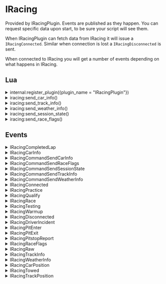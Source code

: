 ﻿# IRacing

Provided by IRacingPlugin. Events are published as they happen. You can request specific data upon start, 
to be sure your script will see them. 

When IRacingPlugin can fetch data from IRacing it will issue a `IRacingConnected`. Similar when 
connection is lost a `IRacingDisconnected` is sent.

When connected to IRacing you will get a number of events depending on what happens in IRacing.

## Lua

<details><summary>internal:register_plugin({plugin_name = "IRacingPlugin"})</summary><br />
Registers the IRacingPlugin. 

| Parameter      | Type    | Description                                            |
|:---------------|:-------:|:-------------------------------------------------------|
| plugin_name    | string  | "IRacingPlugin"                                        |
| plugin_id      | string  | Ignored                                                |
| send_raw_state | boolean | Default false. If enabled, sends raw IRacing gamestate |


If you enable `send_raw_state`, you will get an event 60 times a second, containing 
all supported information from IRacing. You can use this to act on changes that isn't 
directly supported. As this causes a significantly load, it is disabled per default.

```lua
internal:register_plugin({plugin_name = "IRacingPlugin", send_raw_estate = true}}
```

The raw state is sent as `IRacingRaw` events.
</details>

<details><summary>iracing:send_car_info()</summary><br />
Request IRacingPlugin to send cars in session.

No arguments

```lua
iracing:send_car_info()
```

This function publishes `IRacingCommandSendCarInfo` event, that is handled by IRacingPlugin.

This function is aliased as ``iracing_send_car_info`` (deprecated)
</details>

<details><summary>iracing:send_track_info()</summary><br />
Request IRacingPlugin to send track information.

No arguments

```lua
iracing:send_track_info()
```

This function publishes `IRacingCommandSendTrackInfo` event, that is handled by IRacingPlugin.

This function is aliased as ``iracing_send_track_info`` (deprecated)
</details>

<details><summary>iracing:send_weather_info()</summary><br />
Request IRacingPlugin to send weather information.

No arguments

```lua
iracing:send_weather_info()
```

This function publishes `IRacingCommandSendWeatherInfo` event, that is handled by IRacingPlugin.

This function is aliased as ``iracing_send_weather_info`` (deprecated)
</details>

<details><summary>iracing:send_session_state()</summary><br />
Request IRacingPlugin to send session state

No arguments

```lua
iracing:send_session_state()
```

This function publishes `IRacingCommandSendSessionState` event, that is handled by IRacingPlugin.

This function is aliased as ``iracing_send_session_state`` (deprecated)
</details>

<details><summary>iracing:send_race_flags()</summary><br />
Request IRacingPlugin to send race flags

No arguments

```lua
iracing:send_race_flags()
```

This function publishes `IRacingCommandSendRaceFlags` event, that is handled by IRacingPlugin.

This function is aliased as ``iracing_send_race_flags`` (deprecated)
</details>

## Events

<details><summary>IRacingCompletedLap</summary><br />

Published every time a driver completes a full lap.

| Name             | Type    | Description                                                                                               |
|:-----------------|:-------:|:----------------------------------------------------------------------------------------------------------|
| EventType        | string  | `IRacingCompletedLap` (constant)                                                                          |
| ExcludeFromTxrx  | boolean | false (constant)                                                                                          |
| Uptime           | integer | Time of when the message was sent via Eventbus (in milliseconds).                                         |
| SessionTime      | float   | Time of event (seconds into the session)                                                                  |
| CarIdx           | integer | Id of car                                                                                                 |
| LapTime          | float   | Lap time                                                                                                  |
| EstimatedLapTime | boolean | true = if laptime was calculated by Slipstream as no IRacing laptime was available. false=IRacing laptime |
| LapsCompleted    | integer | How many laps were completed                                                                              |
| FuelDelta        | float   | Changes in fuel levels                                                                                    |
| LocalUser        | boolean | Is it our car?                                                                                            |
| BestLap          | boolean | Was this lap a new best lap time in this session?                                                         |

**JSON Example:**
`{"EventType":"IRacingCompletedLap","ExcludeFromTxrx":false, "Uptime":1742,"SessionTime":7306.3000976104477,"CarIdx":5,"LapTime":7306.3000976104477,"LapsCompleted":9,"FuelDelta":null,"LocalUser":false,"BestLap":false}`
</details>

<details><summary>IRacingCarInfo</summary><br />
Info about a new car or car with changed details (such as driver).

| Name                 | Type    | Description                                                       |
|:---------------------|:-------:|:------------------------------------------------------------------|
| EventType            | string  | `IRacingCarInfo` (constant)                               |
| ExcludeFromTxrx      | boolean | false (constant)                                                  |
| Uptime               | integer | Time of when the message was sent via Eventbus (in milliseconds). |
| SessionTime          | float   | Time of event (seconds into the session)                          |
| CarNumber            | string  | Car's number                                                      |
| CurrentDriverUserID  | long    | IRacing Customer Id                                               |
| CurrentDriverName    | string  | Driver's full name                                                |
| TeamID               | long    | IRacing's team Id                                                 |
| TeamName             | string  | IRacing's team name (might be same as Drivers name, if no team)   |
| CarName              | string  | Full name of car                                                  |
| CarNameShort         | string  | Short name of car                                                 |
| CurrentDriverIRating | long    | Drivers IRating                                                   |
| CurrentDriverLicense | string  | Drivers License                                                   |
| LocalUser            | bool    | Is it our car?                                                    |
| Spectator            | bool    | Is car a spectator                                                |

**JSON Example:**
`{"EventType":"IRacingCarInfo","ExcludeFromTxrx":false, "Uptime":1742,"SessionTime":1058.3000081380189,"CarIdx":63,"CarNumber":"042","CurrentDriverUserID":411093,"CurrentDriverName":"Dennis M\u00F8llegaard Pedersen","TeamID":0,"TeamName":"Dennis M\u00F8llegaard Pedersen","CarName":"Mazda MX-5 Cup","CarNameShort":"MX-5 Cup","CurrentDriverIRating":1592,"CurrentDriverLicense":"A 4.50","LocalUser":true,"Spectator":true}`
</details>

<details><summary>IRacingCommandSendCarInfo</summary><br />

Request IRacingPlugin to send Car Info.

| Name            | Type    | Description                                                       |
|:----------------|:-------:|:------------------------------------------------------------------|
| EventType       | string  | `IRacingCommandSendCarInfo` (constant)                            |
| ExcludeFromTxrx | boolean | false (constant)                                                  |
| Uptime          | integer | Time of when the message was sent via Eventbus (in milliseconds). |

**JSON Example:**
`{"EventType":"IRacingCommandSendCarInfo","ExcludeFromTxrx":false, "Uptime":1742}`
</details>

<details><summary>IRacingCommandSendRaceFlags</summary><br />
Request IRacingPlugin to send Race Flags.

| Name            | Type    | Description                                                       |
|:----------------|:-------:|:------------------------------------------------------------------|
| EventType       | string  | `IRacingCommandSendRaceFlags` (constant)                          |
| ExcludeFromTxrx | boolean | false (constant)                                                  |
| Uptime          | integer | Time of when the message was sent via Eventbus (in milliseconds). |

**JSON Example:**
`{"EventType":"IRacingCommandSendRaceFlags","ExcludeFromTxrx":false, "Uptime":1742}`
</details>

<details><summary>IRacingCommandSendSessionState</summary><br />
Request IRacingPlugin to send Session State.

| Name            | Type    | Description                                                       |
|:----------------|:-------:|:------------------------------------------------------------------|
| EventType       | string  | `IRacingCommandSendSessionState` (constant)                       |
| ExcludeFromTxrx | boolean | false (constant)                                                  |
| Uptime          | integer | Time of when the message was sent via Eventbus (in milliseconds). |

**JSON Example:**
`{"EventType":"IRacingCommandSendSessionState","ExcludeFromTxrx":false, "Uptime":1742}`
</details>

<details><summary>IRacingCommandSendTrackInfo</summary><br />
Request IRacingPlugin to send Track Info.

| Name            | Type    | Description                                                       |
|:----------------|:-------:|:------------------------------------------------------------------|
| EventType       | string  | `IRacingCommandSendTrackInfo` (constant)                          |
| ExcludeFromTxrx | boolean | false (constant)                                                  |
| Uptime          | integer | Time of when the message was sent via Eventbus (in milliseconds). |

**JSON Example:**
`{"EventType":"IRacingCommandSendTrackInfo","ExcludeFromTxrx":false, "Uptime":1742}`
</details>

<details><summary>IRacingCommandSendWeatherInfo</summary><br />
Request IRacingPlugin to send Weather info.

| Name            | Type    | Description                                                       |
|:----------------|:-------:|:------------------------------------------------------------------|
| EventType       | string  | `IRacingCommandSendWeatherInfo` (constant)                        |
| ExcludeFromTxrx | boolean | false (constant)                                                  |
| Uptime          | integer | Time of when the message was sent via Eventbus (in milliseconds). |

**JSON Example:**
`{"EventType":"IRacingCommandSendWeatherInfo","ExcludeFromTxrx":false, "Uptime":1742}`
</details>

<details><summary>IRacingConnected</summary><br />
Sent when connected to IRacing

| Name            | Type    | Description                                                       |
|:----------------|:-------:|:------------------------------------------------------------------|
| EventType       | string  | `IRacingConnected` (constant)                                     |
| ExcludeFromTxrx | boolean | false (constant)                                                  |
| Uptime          | integer | Time of when the message was sent via Eventbus (in milliseconds). |

**JSON Example:**
`{"EventType":"IRacingConnected","ExcludeFromTxrx":false, "Uptime":1742}`
</details>

<details><summary>IRacingPractice</summary><br />

| Name             | Type    | Description                                                        |
|:-----------------|:-------:|:-------------------------------------------------------------------|
| EventType        | string  | `IRacingPractice` (constant)                                       |
| ExcludeFromTxrx  | boolean | false (constant)                                                   |
| Uptime           | integer | Time of when the message was sent via Eventbus (in milliseconds).  |
| Category         | string  | `Road`, `Oval`, `DirtOval` or `DirtRoad`                           |
| SessionTime      | float   | Time of event (seconds into the session)                           |
| TimeLimited      | bool    | Is this session time-limited                                       |
| LapsLimited      | bool    | Is this session laps limited                                       |
| TotalSessionLaps | int     | Total session laps                                                 |
| TotalSessionTime | double  | Total session time                                                 |
| State            | string  | Checkered, CoolDown, GetInCar, Invalid, ParadeLaps, Racing, Warmup |
| Category         | string  | Road, Oval, DirtOval, DirtRoad                                     |


**JSON Example:**
`{"EventType":"IRacingPractice","ExcludeFromTxrx":false,"Uptime":1112,"SessionTime":2763.6131673177088,"LapsLimited":false,"TimeLimited":true,"TotalSessionTime":3600.0,"TotalSessionLaps":0,"State":"Racing","Category":"Road"}`
</details>

<details><summary>IRacingQualify</summary><br />
| Name             | Type    | Description                                                        |
|:-----------------|:-------:|:-------------------------------------------------------------------|
| EventType        | string  | `IRacingQualify` (constant)                                        |
| ExcludeFromTxrx  | boolean | false (constant)                                                   |
| Uptime           | integer | Time of when the message was sent via Eventbus (in milliseconds).  |
| Category         | string  | `Road`, `Oval`, `DirtOval` or `DirtRoad`                           |
| SessionTime      | float   | Time of event (seconds into the session)                           |
| TimeLimited      | bool    | Is this session time-limited                                       |
| LapsLimited      | bool    | Is this session laps limited                                       |
| TotalSessionLaps | int     | Total session laps                                                 |
| TotalSessionTime | double  | Total session time                                                 |
| State            | string  | Checkered, CoolDown, GetInCar, Invalid, ParadeLaps, Racing, Warmup |
| Category         | string  | Road, Oval, DirtOval, DirtRoad                                     |
| OpenQualify      | bool    | Open or Lone qualify                                               |


**JSON Example:**
`{"EventType":"IRacingQualify","ExcludeFromTxrx":false,"Uptime":1112,"SessionTime":2763.6131673177088,"LapsLimited":false,"TimeLimited":true,"TotalSessionTime":3600.0,"TotalSessionLaps":0,"State":"Racing","Category":"Road",OpenQualify:false}`
</details>

<details><summary>IRacingRace</summary><br />
| Name             | Type    | Description                                                        |
|:-----------------|:-------:|:-------------------------------------------------------------------|
| EventType        | string  | `IRacingRace` (constant)                                           |
| ExcludeFromTxrx  | boolean | false (constant)                                                   |
| Uptime           | integer | Time of when the message was sent via Eventbus (in milliseconds).  |
| Category         | string  | `Road`, `Oval`, `DirtOval` or `DirtRoad`                           |
| SessionTime      | float   | Time of event (seconds into the session)                           |
| TimeLimited      | bool    | Is this session time-limited                                       |
| LapsLimited      | bool    | Is this session laps limited                                       |
| TotalSessionLaps | int     | Total session laps                                                 |
| TotalSessionTime | double  | Total session time                                                 |
| State            | string  | Checkered, CoolDown, GetInCar, Invalid, ParadeLaps, Racing, Warmup |
| Category         | string  | Road, Oval, DirtOval, DirtRoad                                     |


**JSON Example:**
`{"EventType":"IRacingRace","ExcludeFromTxrx":false,"Uptime":1112,"SessionTime":2763.6131673177088,"LapsLimited":false,"TimeLimited":true,"TotalSessionTime":3600.0,"TotalSessionLaps":0,"State":"Racing","Category":"Road"}`
</details>

<details><summary>IRacingTesting</summary><br />


| Name             | Type    | Description                                                        |
|:-----------------|:-------:|:-------------------------------------------------------------------|
| EventType        | string  | `IRacingTesting` (constant)                                        |
| ExcludeFromTxrx  | boolean | false (constant)                                                   |
| Uptime           | integer | Time of when the message was sent via Eventbus (in milliseconds).  |
| Category         | string  | `Road`, `Oval`, `DirtOval` or `DirtRoad`                           |
| SessionTime      | float   | Time of event (seconds into the session)                           |
| TimeLimited      | bool    | Is this session time-limited                                       |
| LapsLimited      | bool    | Is this session laps limited                                       |
| TotalSessionLaps | int     | Total session laps                                                 |
| TotalSessionTime | double  | Total session time                                                 |
| State            | string  | Checkered, CoolDown, GetInCar, Invalid, ParadeLaps, Racing, Warmup |
| Category         | string  | Road, Oval, DirtOval, DirtRoad                                     |


**JSON Example:**
`{"EventType":"IRacingTesting","ExcludeFromTxrx":false,"Uptime":1112,"SessionTime":2763.6131673177088,"LapsLimited":false,"TimeLimited":true,"TotalSessionTime":3600.0,"TotalSessionLaps":0,"State":"Racing","Category":"Road"}`

</details>

<details><summary>IRacingWarmup</summary><br />
| Name             | Type    | Description                                                        |
|:-----------------|:-------:|:-------------------------------------------------------------------|
| EventType        | string  | `IRacingWarmup` (constant)                                         |
| ExcludeFromTxrx  | boolean | false (constant)                                                   |
| Uptime           | integer | Time of when the message was sent via Eventbus (in milliseconds).  |
| Category         | string  | `Road`, `Oval`, `DirtOval` or `DirtRoad`                           |
| SessionTime      | float   | Time of event (seconds into the session)                           |
| TimeLimited      | bool    | Is this session time-limited                                       |
| LapsLimited      | bool    | Is this session laps limited                                       |
| TotalSessionLaps | int     | Total session laps                                                 |
| TotalSessionTime | double  | Total session time                                                 |
| State            | string  | Checkered, CoolDown, GetInCar, Invalid, ParadeLaps, Racing, Warmup |
| Category         | string  | Road, Oval, DirtOval, DirtRoad                                     |


**JSON Example:**
`{"EventType":"IRacingWarmup","ExcludeFromTxrx":false,"Uptime":1112,"SessionTime":2763.6131673177088,"LapsLimited":false,"TimeLimited":true,"TotalSessionTime":3600.0,"TotalSessionLaps":0,"State":"Racing","Category":"Road"}`
</details>

<details><summary>IRacingDisconnected</summary><br />
Sent when connected to IRacing

| Name            | Type    | Description                                                       |
|:----------------|:-------:|:------------------------------------------------------------------|
| EventType       | string  | `IRacingDisconnected` (constant)                                  |
| ExcludeFromTxrx | boolean | false (constant)                                                  |
| Uptime          | integer | Time of when the message was sent via Eventbus (in milliseconds). |

**JSON Example:**
`{"EventType":"IRacingDisconnected","ExcludeFromTxrx":false, "Uptime":1742}`
</details>

<details><summary>IRacingDriverIncident</summary><br />

Sent every time an incident is detected (only for user, not other drivers).

| Name                | Type    | Description                                                       |
|:--------------------|:-------:|:------------------------------------------------------------------|
| EventType           | string  | `IRacingDriverIncident` (constant)                                |
| ExcludeFromTxrx     | boolean | false (constant)                                                  |
| Uptime              | integer | Time of when the message was sent via Eventbus (in milliseconds). |
| DriverIncidentCount | int     | Total incidents for current driver in car                         |
| DriverIncidentDelta | int     | Change since last event                                           |
| TeamIncidentCount   | int     | Total incidents for the whole team                                |
| TeamIncidentDelta   | int     | Change since last event                                           |
| MyIncidentCount     | int     | Total incidents for the user running IRacing locally              |
| MyIncidentDelta     | int     | Change since last event                                           |

**JSON Example:**
`{"EventType":"IRacingDriverIncident","ExcludeFromTxrx":false,"Uptime":262234,"DriverIncidentCount":1,"DriverIncidentDelta":1,"TeamIncidentCount":9,"TeamIncidentDelta":5,"MyIncidentCount":0,"MyIncidentDelta":0}`
</details>

<details><summary>IRacingPitEnter</summary><br />
Sent when a car enters the pit lane.

| Name            | Type    | Description                                                       |
|:----------------|:-------:|:------------------------------------------------------------------|
| EventType       | string  | `IRacingPitEnter` (constant)                                      |
| ExcludeFromTxrx | boolean | false (constant)                                                  |
| Uptime          | integer | Time of when the message was sent via Eventbus (in milliseconds). |
| SessionTime     | float   | Time of event (seconds into the session)                          |
| CarIdx          | int     | Car Index                                                         |
| LocalUser       | bool    | Is it our car?                                                    |

**JSON Example:**
`{"EventType":"IRacingPitEnter","ExcludeFromTxrx":false, "Uptime":1742,"SessionTime":1058.3000081380189,"CarIdx":6,"LocalUser":false}`
</details>

<details><summary>IRacingPitExit</summary><br />
Sent when a car leaves the pit lane.

| Name            | Type    | Description                                                       |
|:----------------|:-------:|:------------------------------------------------------------------|
| EventType       | string  | `IRacingPitExit` (constant)                                       |
| ExcludeFromTxrx | boolean | false (constant)                                                  |
| Uptime          | integer | Time of when the message was sent via Eventbus (in milliseconds). |
| SessionTime     | float   | Time of event (seconds into the session)                          |
| CarIdx          | int     | Car Index                                                         |
| LocalUser       | bool    | Is it our car?                                                    |
| Duration        | double  | Duration of the pitstop                                           |

**JSON Example:**
`{"EventType":"IRacingPitExit","ExcludeFromTxrx":false, "Uptime":1742,"SessionTime":1077.1666748046685,"CarIdx":11,"LocalUser":false,"Duration":10.233333333324026}`
</details>

<details><summary>IRacingPitstopReport</summary><br />
For user, this is sent after a pitshop, showing some data about the pitstop.

| Name            | Type    | Description                                                       |
|:----------------|:-------:|:------------------------------------------------------------------|
| EventType       | string  | `IRacingPitstopReport` (constant)                                 |
| ExcludeFromTxrx | boolean | false (constant)                                                  |
| Uptime          | integer | Time of when the message was sent via Eventbus (in milliseconds). |
| SessionTime     | float   | Time of event (seconds into the session)                          |
| CarIdx          | int     | Car Index                                                         |
| TempLFL         | uint    | Tyre temperature: Left Front L                                    |
| TempLFM         | uint    | Tyre temperature: Left Front M                                    |
| TempLFR         | uint    | Tyre temperature: Left Front R                                    |
| TempRFL         | uint    | Tyre temperature: Right Front L                                   |
| TempRFM         | uint    | Tyre temperature: Right Front M                                   |
| TempRFR         | uint    | Tyre temperature: Right Front R                                   |
| TempLRL         | uint    | Tyre temperature: Left Rear L                                     |
| TempLRM         | uint    | Tyre temperature: Left Rear M                                     |
| TempLRR         | uint    | Tyre temperature: Left Rear R                                     |
| TempRRL         | uint    | Tyre temperature: Right Rear L                                    |
| TempRRM         | uint    | Tyre temperature: Right Rear M                                    |
| TempRRR         | uint    | Tyre temperature: Right Rear R                                    |
| WearLFL         | uint    | Tyre wear: Left Front L                                           |
| WearLFM         | uint    | Tyre wear: Left Front M                                           |
| WearLFR         | uint    | Tyre wear: Left Front R                                           |
| WearRFL         | uint    | Tyre wear: Right Front L                                          |
| WearRFM         | uint    | Tyre wear: Right Front M                                          |
| WearRFR         | uint    | Tyre wear: Right Front R                                          |
| WearLRL         | uint    | Tyre wear: Left Rear L                                            |
| WearLRM         | uint    | Tyre wear: Left Rear M                                            |
| WearLRR         | uint    | Tyre wear: Left Rear R                                            |
| WearRRL         | uint    | Tyre wear: Right Front L                                          |
| WearRRM         | uint    | Tyre wear: Right Front M                                          |
| WearRRR         | uint    | Tyre wear: Right Front R                                          |
| Laps            | long    | Number of laps completed during stint                             |
| FuelDelta       | float   | Fuel level changes                                                |
| Duration        | float   | Stint duration                                                    |

</details>

<details><summary>IRacingRaceFlags</summary><br />

| Name            | Type    | Description                                                       |
|:----------------|:-------:|:------------------------------------------------------------------|
| EventType       | string  | `IRacingRaceFlags` (constant)                                     |
| ExcludeFromTxrx | boolean | false (constant)                                                  |
| Uptime          | integer | Time of when the message was sent via Eventbus (in milliseconds). |
| SessionTime     | float   | Time of event (seconds into the session)                          |
| Black           | bool    |                                                                   |
| Blue            | bool    |                                                                   |
| Caution         | bool    |                                                                   |
| CautionWaving   | bool    |                                                                   |
| Checkered       | bool    |                                                                   |
| Crossed         | bool    |                                                                   |
| Debris          | bool    |                                                                   |
| Disqualify      | bool    |                                                                   |
| FiveToGo        | bool    |                                                                   |
| Furled          | bool    |                                                                   |
| Green           | bool    |                                                                   |
| GreenHeld       | bool    |                                                                   |
| OneLapToGreen   | bool    |                                                                   |
| RandomWaving    | bool    |                                                                   |
| Red             | bool    |                                                                   |
| Repair          | bool    |                                                                   |
| Servicible      | bool    |                                                                   |
| StartGo         | bool    |                                                                   |
| StartHidden     | bool    |                                                                   |
| StartReady      | bool    |                                                                   |
| StartSet        | bool    |                                                                   |
| TenToGo         | bool    |                                                                   |
| White           | bool    |                                                                   |
| Yellow          | bool    |                                                                   |
| YellowWaving    | bool    |                                                                   |

**JSON Example:**
`{"EventType":"IRacingRaceFlags","ExcludeFromTxrx":false, "Uptime":1742,"SessionTime":1058.3000081380189,"Black":false,"Blue":false,"Caution":false,"CautionWaving":false,"Checkered":false,"Crossed":false,"Debris":false,"Disqualify":false,"FiveToGo":false,"Furled":false,"Green":false,"GreenHeld":false,"OneLapToGreen":false,"RandomWaving":false,"Red":false,"Repair":false,"Servicible":false,"StartGo":false,"StartHidden":true,"StartReady":false,"StartSet":false,"TenToGo":false,"White":false,"Yellow":false,"YellowWaving":false}`
</details>

<details><summary>IRacingRaw</summary><br />

| Name            | Type                                                     | Description                                                       |
|:----------------|:--------------------------------------------------------:|:------------------------------------------------------------------|
| EventType       | string                                                   | `IRacingRaw` (constant)                                           |
| ExcludeFromTxrx | boolean                                                  | false (constant)                                                  |
| Uptime          | integer                                                  | Time of when the message was sent via Eventbus (in milliseconds). |
| CurrentState    | [IState](Components/IRacing/Plugins/GameState/IState.cs) | Object containing Slipstreams IRacing state                       |

`IState` is not documented. Please refer to the sourcecode.
</details>

<details><summary>IRacingTrackInfo</summary><br />

| Name                  | Type    | Description                                                       |
|:----------------------|:-------:|:------------------------------------------------------------------|
| EventType             | string  | `IRacingTrackInfo` (constant)                                     |
| ExcludeFromTxrx       | boolean | false (constant)                                                  |
| Uptime                | integer | Time of when the message was sent via Eventbus (in milliseconds). |
| TrackId               | string  |                                                                   |
| TrackLength           | string  |                                                                   |
| TrackDisplayName      | string  |                                                                   |
| TrackCity             | string  |                                                                   |
| TrackCountry          | string  |                                                                   |
| TrackDisplayShortName | string  |                                                                   |
| TrackConfigName       | string  |                                                                   |
| TrackType             | string  |                                                                   |

**JSON Example:**
`{"EventType":"IRacingTrackInfo","ExcludeFromTxrx":false, "Uptime":1742,"TrackId":9,"TrackLength":"3.20 km","TrackDisplayName":"Summit Point Raceway","TrackCity":"Summit Point","TrackCountry":"USA","TrackDisplayShortName":"Summit","TrackConfigName":null,"TrackType":"road course"}`
</details>

<details><summary>IRacingWeatherInfo</summary><br />

| Name             | Type    | Description                                                       |
|:-----------------|:-------:|:------------------------------------------------------------------|
| EventType        | string  | `IRacingWeatherInfo` (constant)                                   |
| ExcludeFromTxrx  | boolean | false (constant)                                                  |
| Uptime           | integer | Time of when the message was sent via Eventbus (in milliseconds). |
| SessionTime      | float   |                                                                   |
| Skies            | string  | "Clear", "PartlyCloudy", "MostlyCloudy", "Overcast"               |
| SurfaceTemp      | float   |                                                                   |
| AirTemp          | float   |                                                                   |
| AirPressure      | float   |                                                                   |
| RelativeHumidity | float   |                                                                   |
| FogLevel         | float   |                                                                   |

**JSON Example:**
`{"EventType":"IRacingWeatherInfo","ExcludeFromTxrx":false,"Uptime":549,"SessionTime":1911.8300048828126,"Skies":"PartlyCloudy","SurfaceTemp":31.1111145,"AirTemp":25.5555553,"AirPressure":29.92,"RelativeHumidity":0.55,"FogLevel":0.0}`
</details>

<details><summary>IRacingCarPosition</summary><br />

Published every time car changes positions.

| Name            | Type    | Description                                                       |
|:----------------|:-------:|:------------------------------------------------------------------|
| EventType       | string  | `IRacingCarPosition` (constant)                                   |
| ExcludeFromTxrx | boolean | false (constant)                                                  |
| Uptime          | integer | Time of when the message was sent via Eventbus (in milliseconds). |
| SessionTime     | float   |                                                                   |
| CarIdx          | int     | Car Index                                                         |
| LocalUser       | bool    | Is it our car?                                                    |
| PositionInClass | int     | Position in class                                                 |
| PositionInRace  | int     | Overall position in race                                          |

**JSON Example:**
`{"EventType":"IRacingCarPosition","ExcludeFromTxrx":false,"Uptime":2528216,"SessionTime":2711.7666666666669,"CarIdx":28,"LocalUser":true,"PositionInClass":15,"PositionInRace":15}`
</details>

<details><summary>IRacingTowed</summary><br />

Published every your car is being towed to pits. You will not get these events for other cars. These isn't published during replays.

| Name             | Type    | Description                                                       |
|:-----------------|:-------:|:------------------------------------------------------------------|
| EventType        | string  | `IRacingTowed` (constant)                                         |
| ExcludeFromTxrx  | boolean | false (constant)                                                  |
| Uptime           | integer | Time of when the message was sent via Eventbus (in milliseconds). |
| SessionTime      | float   |                                                                   |
| RemainingTowTime | float   | How many seconds before we're in pit                              |

**JSON Example:**
`{"EventType":"IRacingTowed","ExcludeFromTxrx":false,"Uptime":2528216,"SessionTime":2711.7666666666669,"CarIdx":28,"LocalUser":true,"PositionInClass":15,"PositionInRace":15}`
</details>

<details><summary>IRacingTrackPosition</summary><br />

Published every time a car changes position (overtakes or get overtaken). Mostly, there
will only be on other car in the event (in `NewCarsAhead` or `NewCarsBehind`)

| Name                    | Type     | Description                                                       |
|:------------------------|:--------:|:------------------------------------------------------------------|
| EventType               | string   | `IRacingTrackPosition` (constant)                                 |
| ExcludeFromTxrx         | boolean  | false (constant)                                                  |
| Uptime                  | integer  | Time of when the message was sent via Eventbus (in milliseconds). |
| SessionTime             | float    |                                                                   |
| CarIdx                  | int      | Car Index                                                         |
| LocalUser               | boolean  | Is it our car?                                                    |
| CurrentPositionInClass  | int      | Our current position in our class.                                |
| CurrentPositionInRace   | int      | Our current position in race.                                     |
| PreviousPositionInClass | int      | Our current position in our class.                                |
| PreviousPositionInRace  | int      | Our current position in race.                                     |
| NewCarsAhead            | [CarIdx] | Array of new CarIdx that overtook the car                         |
| NewCarsBehind           | [CarIdx] | Array of new CarIdx that car overtook                             |
**JSON Example:**
`{"EventType":"IRacingTrackPosition","ExcludeFromTxrx":false,"Uptime":63990,"SessionTime":360.383321126302,"CarIdx":39,"LocalUser":true,"CurrentPositionInClass":35,"CurrentPositionInRace":35,"PreviousPositionInClass":34,"PreviousPositionInRace":34,"NewCarsAhead":[7],"NewCarsBehind":[]}`
</details>



